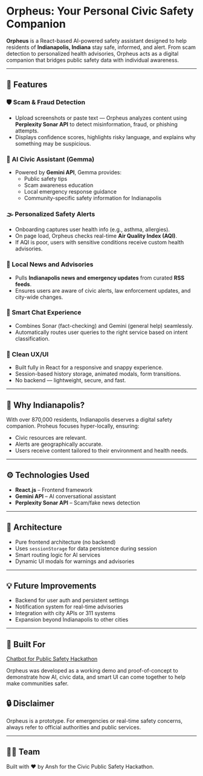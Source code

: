 # Orpheus: Your Personal Civic Safety Companion

**Orpheus** is a React-based AI-powered safety assistant designed to help residents of **Indianapolis, Indiana** stay safe, informed, and alert. From scam detection to personalized health advisories, Orpheus acts as a digital companion that bridges public safety data with individual awareness.

---

## 🚀 Features

### 🛡️ Scam & Fraud Detection
- Upload screenshots or paste text — Orpheus analyzes content using **Perplexity Sonar API** to detect misinformation, fraud, or phishing attempts.
- Displays confidence scores, highlights risky language, and explains why something may be suspicious.

### 🧠 AI Civic Assistant (Gemma)
- Powered by **Gemini API**, Gemma provides:
  - Public safety tips
  - Scam awareness education
  - Local emergency response guidance
  - Community-specific safety information for Indianapolis

### 🌫️ Personalized Safety Alerts
- Onboarding captures user health info (e.g., asthma, allergies).
- On page load, Orpheus checks real-time **Air Quality Index (AQI)**.
- If AQI is poor, users with sensitive conditions receive custom health advisories.

### 📰 Local News and Advisories
- Pulls **Indianapolis news and emergency updates** from curated **RSS feeds**.
- Ensures users are aware of civic alerts, law enforcement updates, and city-wide changes.

### 💬 Smart Chat Experience
- Combines Sonar (fact-checking) and Gemini (general help) seamlessly.
- Automatically routes user queries to the right service based on intent classification.

### 🎨 Clean UX/UI
- Built fully in React for a responsive and snappy experience.
- Session-based history storage, animated modals, form transitions.
- No backend — lightweight, secure, and fast.

---

## 📍 Why Indianapolis?
With over 870,000 residents, Indianapolis deserves a digital safety companion. Proheus focuses hyper-locally, ensuring:
- Civic resources are relevant.
- Alerts are geographically accurate.
- Users receive content tailored to their environment and health needs.

---

## ⚙️ Technologies Used
- **React.js** – Frontend framework
- **Gemini API** – AI conversational assistant
- **Perplexity Sonar API** – Scam/fake news detection
---

## 🧠 Architecture
- Pure frontend architecture (no backend)
- Uses `sessionStorage` for data persistence during session
- Smart routing logic for AI services
- Dynamic UI modals for warnings and advisories

---

## 💡 Future Improvements
- Backend for user auth and persistent settings
- Notification system for real-time advisories
- Integration with city APIs or 311 systems
- Expansion beyond Indianapolis to other cities

---

## 🙌 Built For
[Chatbot for Public Safety Hackathon](https://chatbot-for-public-safety.devpost.com/)

Orpheus was developed as a working demo and proof-of-concept to demonstrate how AI, civic data, and smart UI can come together to help make communities safer.


## 🔒 Disclaimer
Orpheus is a prototype. For emergencies or real-time safety concerns, always refer to official authorities and public services.

---

## 🧑‍💻 Team
Built with ❤️ by Ansh for the Civic Public Safety Hackathon.
